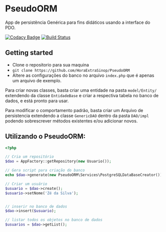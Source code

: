 # PseudoORM
App de persistência Genérica para fins didáticos usando a interface do PDO.

[![Codacy Badge](https://api.codacy.com/project/badge/Grade/7e760cb85d6a461683513671c36df91a)](https://www.codacy.com/app/eniebercunha/PseudoORM?utm_source=github.com&amp;utm_medium=referral&amp;utm_content=PHPMT/PseudoORM&amp;utm_campaign=Badge_Grade) [![Build Status](https://travis-ci.org/PHPMT/PseudoORM.svg?branch=master)](https://travis-ci.org/PHPMT/PseudoORM)


## Getting started

 * Clone o repositorio  para sua maquina
 * ``` git clone https://github.com/HoraExtraSinop/PseudoORM ```
 * Altere as configurações do banco no arquivo `index.php` que é apenas um arquivo de exemplo.

Para criar novas classes, basta criar uma entidade na pasta `model/Entity/` extendendo da classe `EntidadeBase` e criar a respectiva tabela no banco de dados, e está pronto para usar.

Para modificar o comportamento padrão, basta criar um Arquivo de persistencia extendendo a classe `GenericDAO` dentro da pasta `DAO/impl` podendo sobrescrever métodos existentes e/ou adicionar novos.


## Utilizando o PseudoORM:


```php
<?php

// Cria um repositório
$dao = AppFactory::getRepository(new Usuario());

// Gera script para criação do banco
echo $dao->generate(new PseudoORM\Services\PostgreSQLDataBaseCreator());

// Criar um usuário
$usuario = $dao->create();
$usuario->setNome('Zé da Silva');


// inserir no banco de dados
$dao->insert($usuario);

// listar todos os objetos no banco de dados
$usuarios = $dao->getList();

```
